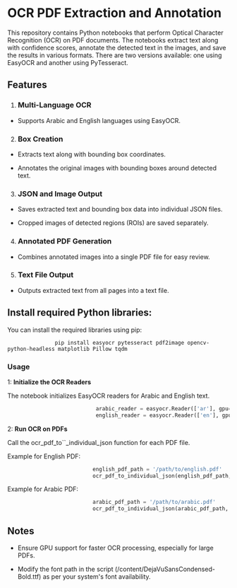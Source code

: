 # OCR PDF Extraction and Annotation

This repository contains Python notebooks that perform Optical Character Recognition (OCR) on PDF documents. The notebooks extract text along with confidence scores, annotate the detected text in the images, and save the results in various formats. There are two versions available: one using EasyOCR and another using PyTesseract.

## Features

1. ### Multi-Language OCR

- Supports Arabic and English languages using EasyOCR.

2. ### Box Creation

- Extracts text along with bounding box coordinates.

- Annotates the original images with bounding boxes around detected text.
3. ### JSON and Image Output

- Saves extracted text and bounding box data into individual JSON files.

- Cropped images of detected regions (ROIs) are saved separately.

4. ### Annotated PDF Generation

- Combines annotated images into a single PDF file for easy review.

5. ### Text File Output

- Outputs extracted text from all pages into a text file.

## Install required Python libraries:
You can install the required libraries using pip:

                   pip install easyocr pytesseract pdf2image opencv-python-headless matplotlib Pillow tqdm



### Usage

1: **Initialize the OCR Readers** 

The notebook initializes EasyOCR readers for Arabic and English text.
```python
                            arabic_reader = easyocr.Reader(['ar'], gpu=True)
                            english_reader = easyocr.Reader(['en'], gpu=True)
```
2: **Run OCR on PDFs** 

Call the ocr_pdf_to``_individual_json function for each PDF file.

Example for English PDF:
```python
                           english_pdf_path = '/path/to/english.pdf'
                           ocr_pdf_to_individual_json(english_pdf_path, language='en', output_dir="output_pdf_english", save_pdf=True)
```                        
Example for Arabic PDF: 
```python
                           arabic_pdf_path = '/path/to/arabic.pdf'
                           ocr_pdf_to_individual_json(arabic_pdf_path, language='ar', output_dir="output_pdf_arabic", save_pdf=True)
```
## Notes

- Ensure GPU support for faster OCR processing, especially for large PDFs.

- Modify the font path in the script (/content/DejaVuSansCondensed-Bold.ttf) as per your system's font availability.
